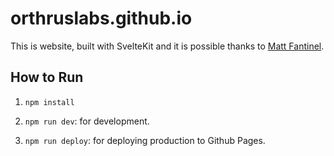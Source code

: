 # orthruslabs.github.io

This is website, built with SvelteKit and it is possible thanks to [Matt Fantinel](https://github.com/matfantinel).

## How to Run

1. `npm install`

2. `npm run dev`: for development.

3. `npm run deploy`: for deploying production to Github Pages.
